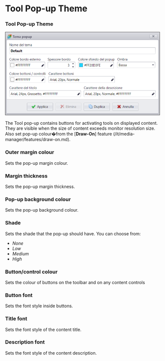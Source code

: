 # Tool Pop-up Theme

### Tool Pop-up Theme
![](/img/theme_toolspopup.png)

The Tool pop-up contains buttons for activating tools on displayed content.
They are visible when the size of content exceeds monitor resolution size.
Also set pop-up colour�from the [__Draw-On__] feature (/it/media-manager/features/draw-on.md).

### Outer margin colour
Sets the pop-up margin colour.

### Margin thickness
Sets the pop-up margin thickness.

### Pop-up background colour
Sets the pop-up background colour.

### Shade
Sets the shade that the pop-up should have. You can choose from:

* _None_
* _Low_
* _Medium_
* _High_

### Button/control colour
Sets the colour of buttons on the toolbar and on any content controls

### Button font
Sets the font style inside buttons.

### Title font
Sets the font style of the content title.

### Description font
Sets the font style of the content description.
